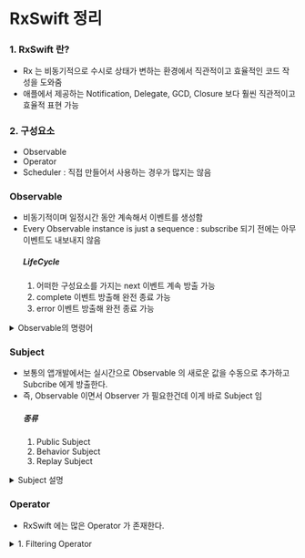 # RxSwift 정리
### 1. RxSwift 란?
- Rx 는 비동기적으로 수시로 상태가 변하는 환경에서 직관적이고 효율적인 코드 작성을 도와줌
- 애플에서 제공하는 Notification, Delegate, GCD, Closure 보다 훨씬 직관적이고 효율적 표현 가능

### 2. 구성요소
- Observable
- Operator
- Scheduler : 직접 만들어서 사용하는 경우가 많지는 않음

### Observable
- 비동기적이며 일정시간 동안 계속해서 이벤트를 생성함
- Every Observable instance is just a sequence : subscribe 되기 전에는 아무 이벤트도 내보내지 않음
    ##### LifeCycle
    1. 어떠한 구성요소를 가지는 next 이벤트 계속 방출 가능
    2. complete 이벤트 방출해 완전 종료 가능
    3. error 이벤트 방출해 완전 종료 가능

<details>
<summary>Observable의 명령어 </summary>
<div markdown="1">

1. Just : 하나의 요소만 포함하는 Observable 시퀀스를 생성하는 명령어
    ```swift
    Observable<Int>.just(1)
        .subscribe(onNext: {
            print($0)
        })
        // 1
    ```

2. Of : 하나 이상의 이벤트를 넣을 수 있는 명령어
    ```swift
    Observable<Int>.of(1,2,3)
        .subscribe(onNext: {
            print($0)
        })
    // 1
    // 2
    // 3
    ```
    ----------
    ```swift
    Observable<Int>.of([1,2,3])
        .subscribe(onNext: {
            print($0)
        })  
    // [1,2,3]
    ```
    
3. From : array 형태의 요소만 받는 명령어
    <details>
    <summary>코드</summary>
    <div markdown="1">
    ```swift
    Observable.from([1,2,3]) 
    .subscribe(onNext:{
        print($0)
    })
    // 1
    // 2
    // 3
    ```
    <div>
    </details>
4. Subscribe : 어떤 명령어를 사용을 하던 구독을 하지 않으면 그 값을 보여주지 않음
    - onNext 와 같은 내부 파라미터를 선언하지 않으면 과정을 보여주게 됨
    ```swift
    Observable.of(1,2,3).subscribe{ print($0) }
    // next(1)
    // next(2)
    // next(3)
    // completed
    ```
    ----------
    ```swift
    Observable.of(1,2,3).subscribe {
        if let element = $0.element {
            print(element)
        }
    }
    // 1
    // 2
    // 3
    ```

5. Empty : 아무런 요소를 가지지 않음
    - 아무런 요소를 가지지 않기에 Observable 에서 타입 추론 할 수 없음
    - Type을 명시적으로 써주면 추론이 가능해진다. void 와 매우 잘 맞음
    - 즉시 종료하고자 하는 Observable 을 갖고자 하거나, 의도적으로 0개의 값을 갖는 Observable 리턴시 사용
    ```swift
    Observable.empty().subscribe { print($0) }
    //
    ```
    ----------
    ```swift
    Observable<Void>.empty().subscribe { print($0) }
    // completed
    ```
    ----------
    ```swift
    Observable<Void>.empty()
    .subscribe(onNext: {},
               onCompleted: { print("Completed") } )
    // completed
    ```
    ----------
    ```swift
    Observable<Int>.empty()
    .subscribe(onNext: {_ in
    	print("Next"
    },
               onCompleted: { print("Completed") } )
    // completed
    ```

6. Never : 작동은 하지만 아무것도 내보내지 않음 -> debug 를 사용해 동작 되는지 확인 가능
    ```swift
    Observable.never()
    .subscribe(onNext: {
        print($0)
    },
               onCompleted: {
        print("Completed")
    })
    //
    ```
    ----------
    ```swift
    Observable.never()
    .debug()
    .subscribe(onNext: {
        print($0)
    },
               onCompleted: {
        print("Completed")
    })
    // 2022-10-26 00:44:36.770: Observable.playground:61 (__lldb_expr_123) -> subscribed
    ```

7. Range : start 값을 count 만큼 증가하면서 요소에 추가함 -> 반복문 느낌이랄까
    ```swift
    Observable.range(start: 1, count: 10)
    .subscribe(onNext: {
        print("2*\($0) = \(2*$0)")
    },
               onCompleted: {
        print("Completed")
    })
    // 2*1 = 2
    // 2*2 = 4
    // 2*3 = 6
    // 2*4 = 8
    // 2*5 = 10
    // 2*6 = 12
    // 2*7 = 14
    // 2*8 = 16
    // 2*9 = 18
    // 2*10 = 20
    // Completed
    ```

8. Dispose : Subscribe 를 끊고 싶을 때 사용함 -> 메모리 누수 방지를 위해 사용
    ```swift
    Observable.of(1,2,3)
    .subscribe(onNext: {
        print($0)
    }).dispose()
    // 1
    // 2
    // 3
    ```

9. DisposeBag : 8번과 같지만 사용법이 조금 다름
    ```swift
    let disposeBag = DisposeBag()
    Observable.of(1,2,3)
    .subscribe(onNext: {
        print($0)
    }).disposed(by: disposeBag)
    // 1
    // 2
    // 3
    ```

10. Create : escaping Closure 로 Any Observable 을 취하고 diposable 을 리턴하는 방식
    - Error 는 error 단에서 Observable을 종료시킴
    ```swift
    Observable.create { observer -> Disposable in
        observer.onNext(1)
        observer.onCompleted()
        observer.onNext(2)
        return Disposables.create()
    } .subscribe{ print($0) }
        .disposed(by: disposeBag)
    // 1
    ```
    ----------
    ```swift
    enum MyError: Error {
        case anError
    }
    
    Observable.create { observer -> Disposable in
        observer.onNext(1)
        observer.onError(MyError.anError)
        observer.onCompleted()
        return Disposables.create()
    }.subscribe(
        onNext: {
            print($0)
        },
        onError: {
            print($0.localizedDescription)
        },
        onCompleted: {
            print("Completed")
        },
        onDisposed: {
            print("Disposed")
        }
    ).disposed(by: disposeBag)
    // 1
    // The operation couldn’t be completed. (__lldb_expr_123.MyError error 0.)
    // Disposed
    ```

11. Deffered : subscribe 를 기다리는 Observable을 만드는 대신, 각 subscribe에 Observable 항목을 제공하는 Observable Factory를 만드는 방식
    - 그냥 observable을 모아서 만들고 한 번에 subscribe 하는 느낌
    ```swift
    Observable.deferred {
        Observable.of(1,2,3)
    }.subscribe{ print($0) }
        .disposed(by: disposeBag)
    // next(1)
    // next(2)
    // next(3)
    // completed
    ```
    ----------
    ```swift
    var shake: Bool = false
    let factory: Observable<String> = Observable.deferred {
        shake = !shake
        if shake {
            return Observable.of("🤝")
        } else {
            return Observable.of("👏")
        }
    }
    for _ in 0...3 {
        factory.subscribe(onNext: { print($0) } )
            .disposed(by: disposeBag)
    }
    // 🤝
    // 👏
    // 🤝
    // 👏
    ```
</div>
</details>

### Subject
- 보통의 앱개발에서는 실시간으로 Observable 의 새로운 값을 수동으로 추가하고 Subcribe 에게 방출한다.
- 즉, Observable 이면서 Observer 가 필요한건데 이게 바로 Subject 임
    ##### 종류
    1. Public Subject
    2. Behavior Subject
    3. Replay Subject

<details>
<summary>Subject 설명</summary>
<div markdown="1">

1. Public Subject : 비어있는 상태로 시작해서 새 값이 발생하면 새 값을 subscribe 에 방출함
    - 결과에서 보면 알 수 있듯이 처음 .onNext 는 subscribe 가 되지 않아 출력이 되지 않으며 마지막 .onNext 는 dispose 되어 출력 되지 않음

    ```swift
    let publishSubject = PublishSubject<String>()
    publishSubject.onNext("Hello")
        
    let subscriber1 = publishSubject
        .subscribe(onNext: { print($0) })
    publishSubject.onNext("Hi?")
    publishSubject.onNext("Can U hear me?")

    subscriber1.dispose()

    let subscriber2 = publishSubject
        .subscribe(onNext:{ print($0) })

    publishSubject.onNext("Hello~?")
    publishSubject.onCompleted()

    publishSubject.onNext("It's done")

    subscriber2.dispose()

    publishSubject
        .subscribe{
            print("3rd Subscribe:", $0.element ?? $0)
        }.disposed(by: disposeBag)
            
    publishSubject.onNext("R U Sure?")

    // Hi?
    // Can U hear me?
    // Hello~?
    // 3rd Subscribe: completed
    ```

2. Behavior Subject : 하나의 초기값을 가진 상태로 시작해 새 Subscribe가 생겼을 때, 초기값 또는 최근값을 방출함
    - Observable 은 subscribe 내에서 값을 가지고 활용을 하지만 Behavior Subject 는 value 를 뽑아내는게 가능함

    ```swift
   enum SubjectError: Error {
        case error1
    }

    let behaviorSubject = BehaviorSubject<String>(value: "initValue")
    behaviorSubject.onNext("First Value")

    behaviorSubject.subscribe {
        print("First: ", $0.element ?? $0)
    }.disposed(by: disposeBag)

    behaviorSubject.onError(SubjectError.error1)

    behaviorSubject.subscribe {
        print("Second: ", $0.element ?? $0)
    }.disposed(by: disposeBag)

    // First:  First Value
    // First:  error(error1)
    // Second:  error(error1)
    ```
        
    3. Replay Subject : 버퍼를 두고 초기화를 하게 되고 버퍼사이즈 만큼의 이벤트를 유지하며 새 subscribe 발생시 이벤트를 방출함

    ```swift
    let replaySubject = ReplaySubject<String>.create(bufferSize: 2)

    replaySubject.onNext("First")
    replaySubject.onNext("Second")
    replaySubject.onNext("Third")

    replaySubject.subscribe {
        print("First SubScriber:", $0.element ?? $0)
    }.disposed(by: disposeBag)

    replaySubject.subscribe {
        print("Second Subscribe: ", $0.element ?? $0)
    }.disposed(by: disposeBag)

    replaySubject.onNext("Fourth")
    replaySubject.onError(SubjectError.error1)
    replaySubject.dispose()

    replaySubject.subscribe {
        print("Third Subscribe: ", $0.element ?? $0)
    }.disposed(by: disposeBag)

    // First SubScriber: Second
    // First SubScriber: Third
    // Second Subscribe:  Second
    // Second Subscribe:  Third
    // First SubScriber: Fourth
    // Second Subscribe:  Fourth
    // First SubScriber: error(error1)
    // Second Subscribe:  error(error1)
    // Third Subscribe:  error(Object `RxSwift.(unknown context at $10573f460).ReplayMany<Swift.String>` was already disposed.)
    ```
</div>
</details>

### Operator
- RxSwift 에는 많은 Operator 가 존재한다.

<details>
<summary>1. Filtering Operator</summary>
<div markdown="1">

1. ignoreElements : onNex를 무시한다고 보면 됨
```swift
let sleepMode = PublishSubject<String>()

sleepMode
    .ignoreElements()
    .subscribe { _ in
        print("WAkE UP!!!")
    }.disposed(by: disposeBag)

sleepMode.onNext("WAKEEEEE")
sleepMode.onNext("WAKEEEEE")
sleepMode.onNext("WAKEEEEE")
sleepMode.onCompleted()

// WAKE UP!!
```

2. element(at:) : 특정 인덱스 번호(값이 아님!!!)에 대한 onNext 만 방출
```swift
let secondWake = PublishSubject<String>()

secondWake
    .element(at: 2)
    .subscribe(onNext: {
        print($0)
    }).disposed(by: disposeBag)

secondWake.onNext("0")
secondWake.onNext("1")
secondWake.onNext("2")
secondWake.onNext("3")
secondWake.onNext("4")

// 2
```

3. filter : 조건에 부합하는 요소들만 방출
```swift
Observable.of(1,2,3,4,5,6,7,8)
    .filter { $0 % 2 == 0 }
    .subscribe(onNext : {
        print($0)
    }).disposed(by: disposeBag)
    
// 2
// 4
// 6
// 8
```

4. skip : 첫번째 요소부터 n번째 요소까지 스킵
```swift
Observable.of(1,2,3,4,5,6,7)
    .skip(5)
    .subscribe(onNext: {
        print($0)
    }).disposed(by: disposeBag)
    
// 6
// 7
```

5. skip(while:) : 어떤 요소를 내보내지 않다가 조건에 맞을 경우 내보냄
```swift
Observable.of(1,2,3,4,5,6,7,8,9)
    .skip(while: {
        $0 < 8
    })
    .subscribe(onNext: {
        print($0)
    }).disposed(by: disposeBag)

// 8
// 9
```

6. skip(until:) : until에 있는 Observable이 방출되기 전까지 그 전의 동작에 대해서는 무시
```swift
let person = PublishSubject<String>()
let openTime = PublishSubject<String>()

person
    .skip(until: openTime)
    .subscribe(onNext: {
        print($0)
    }).disposed(by: disposeBag)

person.onNext("First")
person.onNext("Second")
openTime.onNext("Open")
person.onNext("Third")

// Third
```

7. take : 첫번째부터 n번째까지만 내보내고 그 이후는 스킵 > skip의 반대 방식
```swift
Observable.of(1,2,3,4,5)
    .take(3)
    .subscribe(onNext: {
        print($0)
    }).disposed(by: disposeBag)
    
// 1
// 2
// 3
```

8. take(while:) : 요소들을 내보내다가 조건에 맞는 경우 요소를 내보내지 않음 > skip(while:)의 반대 방식
```swift
Observable.of(1,2,3,4,5)
    .take(while: {
        $0 != 3
    })
    .subscribe(onNext: {
        print($0)
    }).disposed(by: disposeBag)
    
// 1
// 2
```

9. enumerated : 방출될때 해당 요소의 인덱스까지 같이 방출함 > 방출된 요소의 인덱스 필요할 때 사용함
```swift
Observable.of(1,2,3,4,5)
    .enumerated()
    .take(while: {
        $0.index < 3
    }).subscribe(onNext: {
        print($0)
    }).disposed(by: disposeBag)
    
// (index: 0, element: 1)
// (index: 1, element: 2)
// (index: 2, element: 3)
```

10. take(until:) : until에 들어있는 Observable이 방출된 후의 동작은 무시 > skip(until:)과 반대로 작용
```swift
let applicate = PublishSubject<String>()
let end = PublishSubject<String>()

applicate
    .take(until: end)
    .subscribe(onNext: {
        print($0)
    }).disposed(by: disposeBag)

applicate.onNext("First")
applicate.onNext("Second")  
end.onNext("End")
applicate.onNext("Third")

// First
// Second
```

11. distinctUntilChanged : 연달아 같은 값이 입력될 때 중복된 값을 무시하는 필터
```swift
Observable.of(1,1,2,2,3,3,4,4,5,5,1,2,2,2,2,3)
    .distinctUntilChanged()
    .subscribe(onNext: {
        print($0)
    }).disposed(by: disposeBag)
    
// 1
// 2
// 3
// 4
// 5
// 1
// 2
// 3
```

</div>
</details>


















